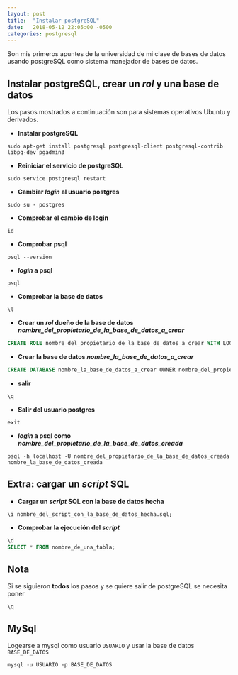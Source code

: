 ```yaml
---
layout: post
title:  "Instalar postgreSQL"
date:   2018-05-12 22:05:00 -0500
categories: postgresql
--- 
```


Son mis primeros apuntes de la universidad de mi clase de bases de datos usando postgreSQL como sistema manejador de bases de datos.

## Instalar postgreSQL, crear un *rol* y una base de datos 

Los pasos mostrados a continuación son para sistemas operativos Ubuntu y derivados.

* **Instalar postgreSQL**

```
sudo apt-get install postgresql postgresql-client postgresql-contrib libpq-dev pgadmin3
```

* **Reiniciar el servicio de postgreSQL**

```
sudo service postgresql restart
```

* **Cambiar *login* al usuario postgres**

```
sudo su - postgres
```

* **Comprobar el cambio de login**

```
id 
```

* **Comprobar psql**

```
psql --version
```

* ***login* a psql**

```
psql
```
* **Comprobar la base de datos**

```
\l
```

* **Crear un *rol* dueño de la base de datos *nombre_del_propietario_de_la_base_de_datos_a_crear***

```sql
CREATE ROLE nombre_del_propietario_de_la_base_de_datos_a_crear WITH LOGIN PASSWORD 'contraseña_del_dueño_de_la_base_de_datos';
```

* **Crear la base de datos *nombre_la_base_de_datos_a_crear***

```sql
CREATE DATABASE nombre_la_base_de_datos_a_crear OWNER nombre_del_propietario_de_la_base_de_datos_a_crear;
```

* **salir**

```
\q
```

* **Salir del usuario postgres**

```
exit
```

* ***login* a psql como *nombre_del_propietario_de_la_base_de_datos_creada***

```
psql -h localhost -U nombre_del_propietario_de_la_base_de_datos_creada nombre_la_base_de_datos_creada
```

## Extra: cargar un *script* SQL

* **Cargar un *script* SQL con la base de datos hecha**

```
\i nombre_del_script_con_la_base_de_datos_hecha.sql;
```

* **Comprobar la ejecución del *script***

```sql
\d
SELECT * FROM nombre_de_una_tabla;
```

## Nota

Si se siguieron **todos** los pasos y se quiere salir de postgreSQL se necesita poner

```
\q
```

## MySql

Logearse a mysql como usuario `USUARIO` y usar la base de datos `BASE_DE_DATOS`

```
mysql -u USUARIO -p BASE_DE_DATOS
```